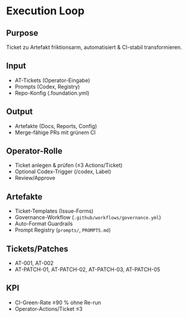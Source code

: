 # Execution Loop

## Purpose

Ticket zu Artefakt friktionsarm, automatisiert & CI-stabil transformieren.

## Input

- AT-Tickets (Operator-Eingabe)
- Prompts (Codex, Registry)
- Repo-Konfig (.foundation.yml)

## Output

- Artefakte (Docs, Reports, Config)
- Merge-fähige PRs mit grünem CI

## Operator-Rolle

- Ticket anlegen & prüfen (≤3 Actions/Ticket)
- Optional Codex-Trigger (/codex, Label)
- Review/Approve

## Artefakte

- Ticket-Templates (Issue-Forms)
- Governance-Workflow (`.github/workflows/governance.yml`)
- Auto-Format Guardrails
- Prompt Registry (`prompts/`, `PROMPTS.md`)

## Tickets/Patches

- AT-001, AT-002
- AT-PATCH-01, AT-PATCH-02, AT-PATCH-03, AT-PATCH-05

## KPI

- CI-Green-Rate ≥90 % ohne Re-run
- Operator-Actions/Ticket ≤3
